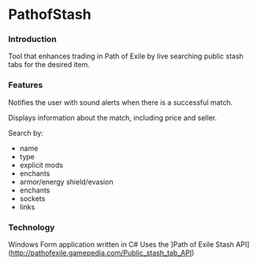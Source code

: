 # PathofStash
### Introduction
Tool that enhances trading in Path of Exile by live searching public stash tabs for the desired item.

### Features
Notifies the user with sound alerts when there is a successful match.

Displays information about the match, including price and seller.

Search by:
  - name
  - type
  - explicit mods
  - enchants
  - armor/energy shield/evasion
  - enchants
  - sockets
  - links
  
### Technology
Windows Form application written in C#
Uses the ]Path of Exile Stash API](http://pathofexile.gamepedia.com/Public_stash_tab_API)

